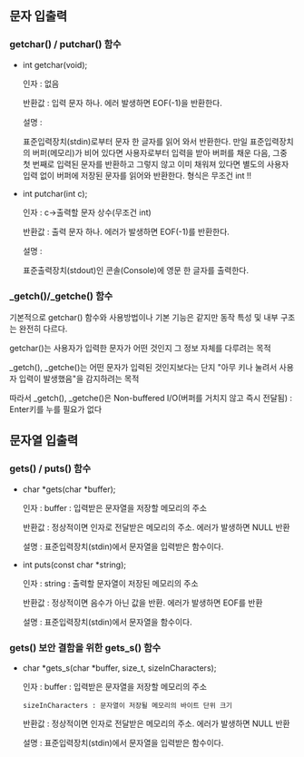 
## 문자 입출력
### getchar() / putchar() 함수
* int getchar(void);

  인자   : 없음

  반환값 : 입력 문자 하나. 에러 발생하면 EOF(-1)을 반환한다.

  설명   : 

  표준입력장치(stdin)로부터 문자 한 글자를 읽어 와서 반환한다. 만일 표준입력장치의 버퍼(메모리)가 비어 있다면 사용자로부터 입력을 받아 버퍼를 채운 다음, 그중 첫 번째로 입력된 문자를 반환하고 그렇지 않고 이미 채워져 있다면 별도의 사용자 입력 없이 버퍼에 저장된 문자를 읽어와 반환한다. 형식은 무조건 int !!

* int putchar(int c);

  인자   : c->출력할 문자 상수(무조건 int)

  반환값 : 출력 문자 하나. 에러가 발생하면 EOF(-1)를 반환한다.

  설명   :

  표준출력장치(stdout)인 콘솔(Console)에 영문 한 글자를 출력한다. 

### _getch()/_getche() 함수

기본적으로 getchar() 함수와 사용방법이나 기본 기능은 같지만 동작 특성 및 내부 구조는 완전히 다르다.

getchar()는 사용자가 입력한 문자가 어떤 것인지 그 정보 자체를 다루려는 목적

_getch(), _getche()는 어떤 문자가 입력된 것인지보다는 단지 "아무 키나 눌려서 사용자 입력이 발생했음"을 감지하려는 목적

따라서 _getch(), _getche()은 Non-buffered I/O(버퍼를 거치지 않고 즉시 전달됨) : Enter키를 누를 필요가 없다


## 문자열 입출력
### gets() / puts() 함수
* char *gets(char *buffer);

  인자   : buffer : 입력받은 문자열을 저장할 메모리의 주소

  반환값 : 정상적이면 인자로 전달받은 메모리의 주소. 에러가 발생하면 NULL 반환

  설명   : 표준입력장치(stdin)에서 문자열을 입력받은 함수이다.

* int puts(const char *string);

  인자   : string : 출력할 문자열이 저장된 메모리의 주소

  반환값 : 정상적이면 음수가 아닌 값을 반환. 에러가 발생하면 EOF를 반환

  설명   : 표준입력장치(stdin)에서 문자열을  함수이다.

### gets() 보안 결함을 위한 gets_s() 함수
* char *gets_s(char *buffer, size_t, sizeInCharacters);

  인자   : buffer : 입력받은 문자열을 저장할 메모리의 주소
  
      sizeInCharacters : 문자열이 저장될 메모리의 바이트 단위 크기

  반환값 : 정상적이면 인자로 전달받은 메모리의 주소. 에러가 발생하면 NULL 반환

  설명   : 표준입력장치(stdin)에서 문자열을 입력받은 함수이다.

